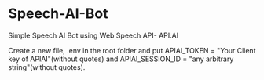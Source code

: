 # Speech-AI-Bot
Simple Speech AI Bot using Web Speech API- API.AI

Create a new file, .env in the root folder and put APIAI_TOKEN = "Your Client key of APIAI"(without quotes) and APIAI_SESSION_ID = "any arbitrary string"(without quotes).
